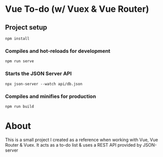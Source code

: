 # Vue To-do (w/ Vuex & Vue Router)

## Project setup
```
npm install
```

### Compiles and hot-reloads for development
```
npm run serve
```

### Starts the JSON Server API
```
npx json-server --watch api/db.json
```

### Compiles and minifies for production
```
npm run build
```

# About
This is a small project I created as a reference when working with Vue, Vue Router & Vuex.
It acts as a to-do list & uses a REST API provided by JSON-server

